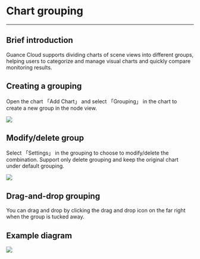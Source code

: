 # Chart grouping
---

## Brief introduction

Guance Cloud supports dividing charts of scene views into different groups, helping users to categorize and manage visual charts and quickly compare monitoring results.

## Creating a grouping

Open the chart 「Add Chart」 and select 「Grouping」 in the chart to create a new group in the node view.

![](../img/chart029.png)

## Modify/delete group

Select 「Settings」 in the grouping to choose to modify/delete the combination. Support only delete grouping and keep the original chart under default grouping.

![](../img/group2.png)

## Drag-and-drop grouping

You can drag and drop by clicking the drag and drop icon on the far right when the group is tucked away.

## Example diagram

![](../img/group1.png)


